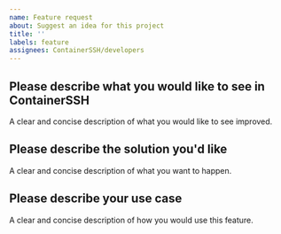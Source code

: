 ```yaml
---
name: Feature request
about: Suggest an idea for this project
title: ''
labels: feature
assignees: ContainerSSH/developers
---
```


## Please describe what you would like to see in ContainerSSH

A clear and concise description of what you would like to see improved.

## Please describe the solution you'd like

A clear and concise description of what you want to happen.

## Please describe your use case

A clear and concise description of how you would use this feature.
